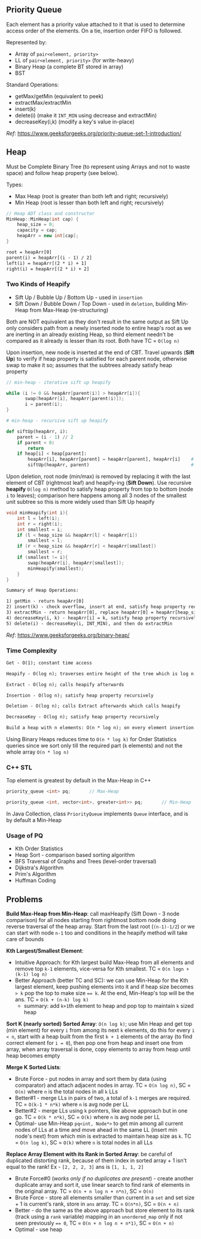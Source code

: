 ## Priority Queue
Each element has a priority value attached to it that is used to determine access order of the elements. On a tie, insertion order FIFO is followed.

Represented by:
- Array of `pair<element, priority>`
- LL of `pair<element, priority>` (for write-heavy)
- Binary Heap (a complete BT stored in array)
- BST

Standard Operations:
- getMax/getMin (equivalent to peek)
- extractMax/extractMin
- insert(k)
- delete(i) (make it `INT_MIN` using decrease and extractMin)
- decreaseKey(i,k) (modify a key's value in-place)

_Ref_: https://www.geeksforgeeks.org/priority-queue-set-1-introduction/

## Heap
Must be Complete Binary Tree (to represent using Arrays and not to waste space) and follow heap property (see below).

Types: 
- Max Heap (root is greater than both left and right; recursively)
- Min Heap (root is lesser than both left and right; recursively)

```cpp
// Heap ADT class and constructor
MinHeap::MinHeap(int cap) { 
    heap_size = 0; 
    capacity = cap; 
    heapArr = new int[cap]; 
}
```

```txt
root = heapArr[0]
parent(i) = heapArr[(i - 1) / 2]
left(i) = heapArr[(2 * i) + 1]
right(i) = heapArr[(2 * i) + 2]
```

### Two Kinds of Heapify
- Sift Up / Bubble Up / Bottom Up - used in `insertion`
- Sift Down / Bubble Down / Top Down - used in `deletion`, building Min-Heap from Max-Heap (re-structuring)

Both are NOT equivalent as they don't result in the same output as Sift Up only considers path from a newly inserted node to entire heap's root as we are inerting in an already existing Heap, so third element needn't be compared as it already is lesser than its root. Both have TC = `O(log n)`

Upon insertion, new node is inserted at the end of CBT. Travel upwards (**Sift Up**) to verify if heap property is satisfied for each parent node, otherwise swap to make it so; assumes that the subtrees already satisfy heap property
```cpp
// min-heap - iterative sift up heapify

while (i != 0 && heapArr[parent(i)] > heapArr[i]){
       swap(heapArr[i], heapArr[parent(i)]);
       i = parent(i);
}
```
```py
# min-heap - recursive sift up heapify

def siftUp(heapArr, i):
    parent = (i - 1) // 2
    if parent < 0:
        return
    if heap[i] < heap[parent]:
        heapArr[i], heapArr[parent] = heapArr[parent], heapArr[i]    # swap
        siftUp(heapArr, parent)                                      # sift up to the parent
```

Upon deletion, root node (min/max) is removed by replacing it with the last element of CBT (rightmost leaf) and heapify-ing (**Sift Down**). Use recursive **heapify** `O(log n)` method to satisfy heap property from top to bottom (node `i` to leaves); comparison here happens among all 3 nodes of the smallest unit subtree so this is more widely used than Sift Up heapify
```cpp
void minHeapify(int i){
    int l = left(i);
    int r = right(i);
    int smallest = i;
    if (l < heap_size && heapArr[l] < heapArr[i])
        smallest = l;
    if (r < heap_size && heapArr[r] < heapArr[smallest])
        smallest = r;
    if (smallest != i){
        swap(heapArr[i], heapArr[smallest]);
        minHeapify(smallest);
    }
}
```

```txt
Summary of Heap Operations:

1) getMin - return heapArr[0]
2) insert(k) - check overflow, insert at end, satisfy heap property recursively at i
3) extractMin - return heapArr[0], replace heapArr[0] = heapArr[heap_size - 1], heapify at 0
4) decreaseKey(i, k) - heapArr[i] = k, satisfy heap property recursively at i (assumed that k is less than heapArr[i])
5) delete(i) - decreaseKey(i, INT_MIN), and then do extractMin
```

_Ref_: https://www.geeksforgeeks.org/binary-heap/

### Time Complexity
```txt
Get - O(1); constant time access

Heapify - O(log n); traverses entire height of the tree which is log n

Extract - O(log n); calls heapify afterwards

Insertion - O(log n); satisfy heap property recursively

Deletion - O(log n); calls Extract afterwards which calls heapify

DecreaseKey - O(log n); satisfy heap property recursively

Build a heap with n elements: O(n * log n); on every element insertion there will be a heapify
```

Using Binary Heaps reduces time to `O(n * log k)` for Order Statistics queries since we sort only till the required part (`k` elements) and not the whole array `O(n * log n)`

### C++ STL
Top element is greatest by default in the Max-Heap in C++
```cpp
priority_queue <int> pq;       // Max-Heap

priority_queue <int, vector<int>, greater<int>> pq;       // Min-Heap
```

In Java Collection, class `PriorityQueue` implements `Queue` interface, and is by default a Min-Heap

### Usage of PQ
- Kth Order Statistics
- Heap Sort - comparison based sorting algorithm
- BFS Traversal of Graphs and Trees (level-order traversal)
- Dijkstra's Algorithm
- Prim's Algorithm
- Huffman Coding

## Problems
**Build Max-Heap from Min-Heap**: call maxHeapify (Sift Down - 3 node comparison) for all nodes starting from rightmost bottom node doing reverse traversal of the heap array. Start from the last root (`(n-1)-1/2`) or we can start with node `n-1` too and conditions in the heapify method will take care of bounds

**Kth Largest/Smallest Element**: 
- Intuitive Approach: for Kth largest build Max-Heap from all elements and remove top `k-1` elements, vice-versa for Kth smallest. TC = `O(n logn + (k-1) log n)`
- Better Approach (better TC and SC): we can use Min-Heap for the Kth largest element, keep pushing elements into it and if heap size becomes `> k` pop the top to make size `== k`. At the end, Min-Heap's top will be the ans. TC = `O(k + (n-k) log k)`
    - summary: add `k+1`th element to heap and pop top to maintain `k` sized heap

**Sort K (nearly sorted) Sorted Array**: `O(n log k)`; use Min Heap and get top (min element) for every `i` from among its next `k` elements, do this for every `i < n`, start with a heap built from the first `k + 1` elements of the array (to find correct element for `i = 0`), then pop one from heap and insert one from array, when array traversal is done, copy elements to array from heap until heap becomes empty

**Merge K Sorted Lists**: 
- Brute Force - put nodes in array and sort them by data (using comparator) and attach adjacent nodes in array. TC = `O(n log n)`, SC = `O(n)` where `n` is the total nodes in all `k` LLs
- Better#1 - merge LLs in pairs of two, a total of `k-1` merges are required. TC = `O(k-1 * n*k)` where `n` is avg node per LL
- Better#2 - merge LLs using `k` pointers, like above approach but in one go. TC = `O(k * n*k)`, SC = `O(k)` where `n` is avg node per LL
- Optimal-  use Min-Heap `pq<int, Node*>` to get min among all current nodes of LLs at a time and move ahead in the same LL (insert min node's next) from which min is extracted to maintain heap size as `k`. TC = `O(n log k)`, SC = `O(k)` where `n` is total nodes in all LLs

**Replace Array Element with its Rank in Sorted Array**: be careful of duplicated distorting rank, because of them index in sorted array + 1 isn't equal to the rank! Ex - `[2, 2, 2, 3]` ans is `[1, 1, 1, 2]`
- Brute Force#0 (_works only if no duplicates are present_) - create another duplicate array and sort it, use linear search to find rank of elements in the original array. TC = `O(n + n log n + n*n)`, SC = `O(n)`
- Brute Force - store all elements smaller than current in a `set` and set size + 1 is current's rank, store in `ans` array. TC = `O(n*n)`, SC = `O(n + n)`
- Better - do the same as the above approach but store element to its rank (track using a `rank` variable) mapping in an `unordered_map` only if not seen previously `== 0`, TC = `O(n + n log n + n*1)`, SC = `O(n + n)`
- Optimal - use heap

